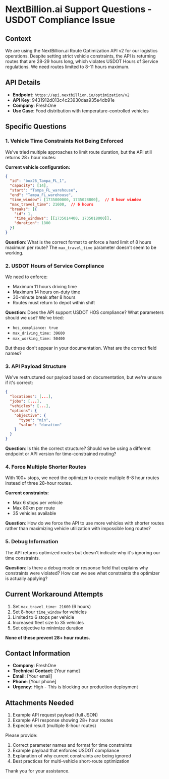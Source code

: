 # NextBillion.ai Support Questions - USDOT Compliance Issue

## Context
We are using the NextBillion.ai Route Optimization API v2 for our logistics operations. Despite setting strict vehicle constraints, the API is returning routes that are 28-29 hours long, which violates USDOT Hours of Service regulations. We need routes limited to 8-11 hours maximum.

## API Details
- **Endpoint**: `https://api.nextbillion.io/optimization/v2`
- **API Key**: 9431912d013c4c23930daa935e4db91e
- **Company**: FreshOne
- **Use Case**: Food distribution with temperature-controlled vehicles

## Specific Questions

### 1. Vehicle Time Constraints Not Being Enforced
We've tried multiple approaches to limit route duration, but the API still returns 28+ hour routes:

**Current vehicle configuration:**
```json
{
  "id": "box26_Tampa_FL_1",
  "capacity": [14],
  "start": "Tampa_FL_warehouse",
  "end": "Tampa_FL_warehouse",
  "time_window": [1735000000, 1735028800],  // 8 hour window
  "max_travel_time": 21600,  // 6 hours
  "breaks": [{
    "id": 1,
    "time_windows": [[1735014400, 1735018000]], 
    "duration": 1800
  }]
}
```

**Question**: What is the correct format to enforce a hard limit of 8 hours maximum per route? The `max_travel_time` parameter doesn't seem to be working.

### 2. USDOT Hours of Service Compliance
We need to enforce:
- Maximum 11 hours driving time
- Maximum 14 hours on-duty time  
- 30-minute break after 8 hours
- Routes must return to depot within shift

**Question**: Does the API support USDOT HOS compliance? What parameters should we use? We've tried:
- `hos_compliance: true`
- `max_driving_time: 39600`
- `max_working_time: 50400`

But these don't appear in your documentation. What are the correct field names?

### 3. API Payload Structure
We've restructured our payload based on documentation, but we're unsure if it's correct:

```json
{
  "locations": [...],
  "jobs": [...],
  "vehicles": [...],
  "options": {
    "objective": {
      "type": "min",
      "value": "duration"
    }
  }
}
```

**Question**: Is this the correct structure? Should we be using a different endpoint or API version for time-constrained routing?

### 4. Force Multiple Shorter Routes
With 100+ stops, we need the optimizer to create multiple 6-8 hour routes instead of three 28-hour routes.

**Current constraints:**
- Max 6 stops per vehicle
- Max 80km per route
- 35 vehicles available

**Question**: How do we force the API to use more vehicles with shorter routes rather than maximizing vehicle utilization with impossible long routes?

### 5. Debug Information
The API returns optimized routes but doesn't indicate why it's ignoring our time constraints.

**Question**: Is there a debug mode or response field that explains why constraints were violated? How can we see what constraints the optimizer is actually applying?

## Current Workaround Attempts
1. Set `max_travel_time: 21600` (6 hours)
2. Set 8-hour `time_window` for vehicles
3. Limited to 6 stops per vehicle
4. Increased fleet size to 35 vehicles
5. Set objective to minimize duration

**None of these prevent 28+ hour routes.**

## Contact Information
- **Company**: FreshOne
- **Technical Contact**: [Your name]
- **Email**: [Your email]
- **Phone**: [Your phone]
- **Urgency**: High - This is blocking our production deployment

## Attachments Needed
1. Example API request payload (full JSON)
2. Example API response showing 28+ hour routes
3. Expected result (multiple 8-hour routes)

Please provide:
1. Correct parameter names and format for time constraints
2. Example payload that enforces USDOT compliance
3. Explanation of why current constraints are being ignored
4. Best practices for multi-vehicle short-route optimization

Thank you for your assistance.